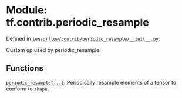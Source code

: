 <div itemscope itemtype="http://developers.google.com/ReferenceObject">
<meta itemprop="name" content="tf.contrib.periodic_resample" />
</div>

# Module: tf.contrib.periodic_resample



Defined in [`tensorflow/contrib/periodic_resample/__init__.py`](https://www.tensorflow.org/code/tensorflow/contrib/periodic_resample/__init__.py).

Custom op used by periodic_resample.

## Functions

[`periodic_resample(...)`](../../tf/contrib/periodic_resample/periodic_resample.md): Periodically resample elements of a tensor to conform to `shape`.

